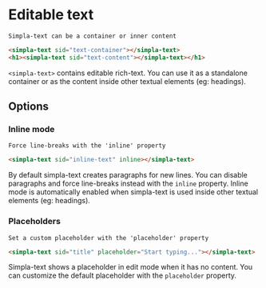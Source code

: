 # Editable text

```comment
Simpla-text can be a container or inner content
```

```html
<simpla-text sid="text-container"></simpla-text>
<h1><simpla-text sid="text-content"></simpla-text></h1>
```

`<simpla-text>` contains editable rich-text. You can use it as a standalone container or as the content inside other textual elements (eg: headings).

<simpla-text sid="example" class="simpla-example" editable></simpla-text>

## Options 

### Inline mode
```comment
Force line-breaks with the 'inline' property
```

```html
<simpla-text sid="inline-text" inline></simpla-text>
```

By default simpla-text creates paragraphs for new lines. You can disable paragraphs and force line-breaks instead with the `inline` property. Inline mode is automatically enabled when simpla-text is used inside other textual elements (eg: headings).

### Placeholders
```comment
Set a custom placeholder with the 'placeholder' property
```

```html
<simpla-text sid="title" placeholder="Start typing..."></simpla-text>
```

Simpla-text shows a placeholder in edit mode when it has no content. You can customize the default placeholder with the `placeholder` property.
